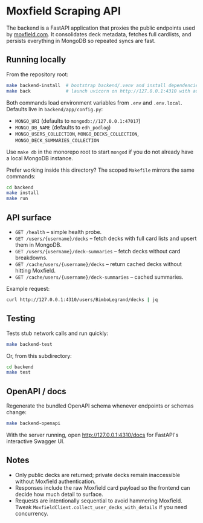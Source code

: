 # Moxfield Scraping API

The backend is a FastAPI application that proxies the public endpoints used by [moxfield.com](https://moxfield.com). It consolidates deck metadata, fetches full cardlists, and persists everything in MongoDB so repeated syncs are fast.

## Running locally

From the repository root:

```bash
make backend-install  # bootstrap backend/.venv and install dependencies
make back             # launch uvicorn on http://127.0.0.1:4310 with auto-reload
```

Both commands load environment variables from `.env` and `.env.local`. Defaults live in `backend/app/config.py`:

- `MONGO_URI` (defaults to `mongodb://127.0.0.1:47017`)
- `MONGO_DB_NAME` (defaults to `edh_podlog`)
- `MONGO_USERS_COLLECTION`, `MONGO_DECKS_COLLECTION`, `MONGO_DECK_SUMMARIES_COLLECTION`

Use `make db` in the monorepo root to start `mongod` if you do not already have a local MongoDB instance.

Prefer working inside this directory? The scoped `Makefile` mirrors the same commands:

```bash
cd backend
make install
make run
```

## API surface

- `GET /health` – simple health probe.
- `GET /users/{username}/decks` – fetch decks with full card lists and upsert them in MongoDB.
- `GET /users/{username}/deck-summaries` – fetch decks without card breakdowns.
- `GET /cache/users/{username}/decks` – return cached decks without hitting Moxfield.
- `GET /cache/users/{username}/deck-summaries` – cached summaries.

Example request:

```bash
curl http://127.0.0.1:4310/users/BimboLegrand/decks | jq
```

## Testing

Tests stub network calls and run quickly:

```bash
make backend-test
```

Or, from this subdirectory:

```bash
cd backend
make test
```

## OpenAPI / docs

Regenerate the bundled OpenAPI schema whenever endpoints or schemas change:

```bash
make backend-openapi
```

With the server running, open <http://127.0.0.1:4310/docs> for FastAPI's interactive Swagger UI.

## Notes

- Only public decks are returned; private decks remain inaccessible without Moxfield authentication.
- Responses include the raw Moxfield card payload so the frontend can decide how much detail to surface.
- Requests are intentionally sequential to avoid hammering Moxfield. Tweak `MoxfieldClient.collect_user_decks_with_details` if you need concurrency.
